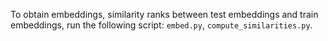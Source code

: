 To obtain embeddings, similarity ranks between test embeddings and train embeddings, run the following script: `embed.py`, `compute_similarities.py`.

